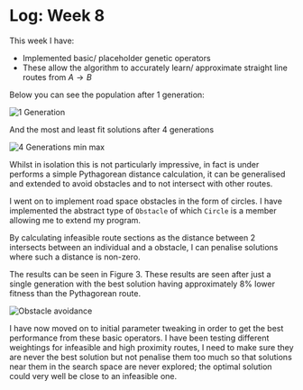 # Log: Week 8

This week I have:

- Implemented basic/ placeholder genetic operators
- These allow the algorithm to accurately learn/ approximate straight line routes from $A \rightarrow B$

Below you can see the population after 1 generation:

![1 Generation](./images/1gen-all.png)

And the most and least fit solutions after 4 generations

![4 Generations min max](./images/4gen.png)

Whilst in isolation this is not particularly impressive, in fact is under performs a simple Pythagorean distance calculation, it can be generalised and extended to avoid obstacles and to not intersect with other routes.

I went on to implement road space obstacles in the form of circles. I have implemented the abstract type of `Obstacle` of which `Circle` is a member allowing me to extend my program. 

By calculating infeasible route sections as the distance between 2 intersects between an individual and a obstacle, I can penalise solutions where such a distance is non-zero.

The results can be seen in Figure 3. These results are seen after just a single generation with the best solution having approximately 8% lower fitness than the Pythagorean route.

![Obstacle avoidance](./images/obstacleavoidance.png)

I have now moved on to initial parameter tweaking in order to get the best performance from these basic operators. I have been testing different weightings for infeasible and high proximity routes, I need to make sure they are never the best solution but not penalise them too much so that solutions near them in the search space are never explored; the optimal solution could very well be close to an infeasible one.
